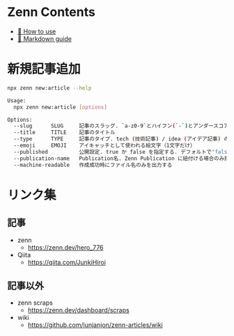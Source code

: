 # Zenn Contents

* [📘 How to use](https://zenn.dev/zenn/articles/zenn-cli-guide)
* [📘 Markdown guide](https://zenn.dev/zenn/articles/markdown-guide)

# 新規記事追加

```bash
npx zenn new:article --help

Usage:
  npx zenn new:article [options]

Options:
  --slug      SLUG     記事のスラッグ. `a-z0-9`とハイフン(`-`)とアンダースコア(`_`)の12〜50字の組み合わせ
  --title     TITLE    記事のタイトル
  --type      TYPE     記事のタイプ. tech (技術記事) / idea (アイデア記事) のどちらかから選択
  --emoji     EMOJI    アイキャッチとして使われる絵文字（1文字だけ）
  --published          公開設定. true か false を指定する. デフォルトで"false"
  --publication-name   Publication名. Zenn Publication に紐付ける場合のみ指定
  --machine-readable   作成成功時にファイル名のみを出力する
```

# リンク集

## 記事

- zenn
  - https://zenn.dev/hero_776
- Qiita
  - https://qiita.com/JunkiHiroi

## 記事以外

- zenn scraps
  - https://zenn.dev/dashboard/scraps
- wiki
  - https://github.com/junjanjon/zenn-articles/wiki

